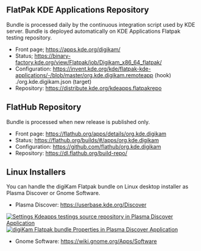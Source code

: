 FlatPak KDE Applications Repository
-----------------------------------

Bundle is processed daily by the continuous integration script used by KDE server.
Bundle is deployed automatically on KDE Applications Flatpak testing repository.

- Front page;      https://apps.kde.org/digikam/
- Status;          https://binary-factory.kde.org/view/Flatpak/job/Digikam_x86_64_flatpak/
- Configuration:   https://invent.kde.org/kde/flatpak-kde-applications/-/blob/master/org.kde.digikam.remoteapp  (hook)
                   ./org.kde.digikam.json                                                                       (target)
- Repository:      https://distribute.kde.org/kdeapps.flatpakrepo


FlatHub Repository
------------------

Bundle is processed when new release is published only.

- Front page:      https://flathub.org/apps/details/org.kde.digikam
- Status;          https://flathub.org/builds/#/apps/org.kde.digikam
- Configuration:   https://github.com/flathub/org.kde.digikam
- Repository:      https://dl.flathub.org/build-repo/


Linux Installers
----------------

You can handle the digiKam Flatpak bundle on Linux desktop installer as Plasma Discover or Gnome Software.

- Plasma Discover: https://userbase.kde.org/Discover

[![](https://i.imgur.com/IHxNhDT.png "Settings Kdeapps testings source repository in Plasma Discover Application")](https://imgur.com/IHxNhDT)
[![](https://i.imgur.com/Gu83kFI.png "digiKam Flatpak bundle Properties in Plasma Discover Application")](https://imgur.com/Gu83kFI)

- Gnome Software:  https://wiki.gnome.org/Apps/Software

